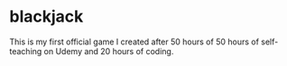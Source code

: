 # blackjack
This is my first official game I created after 50 hours of 50 hours of self-teaching on Udemy and 20 hours of coding. 
